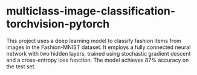 # multiclass-image-classification-torchvision-pytorch
This project uses a deep learning model to classify fashion items from images in the Fashion-MNIST dataset. It employs a fully connected neural network with two hidden layers, trained using stochastic gradient descent and a cross-entropy loss function. The model achieves 87% accuracy on the test set.
